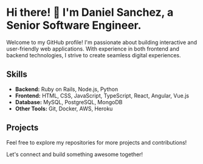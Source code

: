 # Hi there! 👋 I'm Daniel Sanchez, a Senior Software Engineer.

Welcome to my GitHub profile! I'm passionate about building interactive and user-friendly web applications. With experience in both frontend and backend technologies, I strive to create seamless digital experiences.

## Skills

- **Backend:** Ruby on Rails, Node.js, Python
- **Frontend:** HTML, CSS, JavaScript, TypeScript, React, Angular, Vue.js
- **Database:** MySQL, PostgreSQL, MongoDB
- **Other Tools:** Git, Docker, AWS, Heroku

## Projects

Feel free to explore my repositories for more projects and contributions!

Let's connect and build something awesome together!
